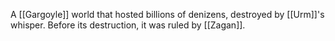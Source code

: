A [[Gargoyle]] world that hosted billions of denizens, destroyed by [[Urm]]'s whisper. Before its destruction, it was ruled by [[Zagan]].